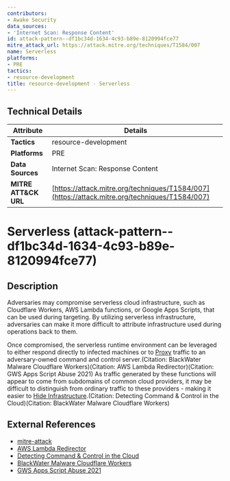 ```yaml
---
contributors:
- Awake Security
data_sources:
- 'Internet Scan: Response Content'
id: attack-pattern--df1bc34d-1634-4c93-b89e-8120994fce77
mitre_attack_url: https://attack.mitre.org/techniques/T1584/007
name: Serverless
platforms:
- PRE
tactics:
- resource-development
title: resource-development - Serverless
---
```


## Technical Details

| Attribute | Details |
|-----------|----------|
| **Tactics** | resource-development |
| **Platforms** | PRE |
| **Data Sources** | Internet Scan: Response Content |
| **MITRE ATT&CK URL** | [https://attack.mitre.org/techniques/T1584/007](https://attack.mitre.org/techniques/T1584/007) |

# Serverless (attack-pattern--df1bc34d-1634-4c93-b89e-8120994fce77)

## Description
Adversaries may compromise serverless cloud infrastructure, such as Cloudflare Workers, AWS Lambda functions, or Google Apps Scripts, that can be used during targeting. By utilizing serverless infrastructure, adversaries can make it more difficult to attribute infrastructure used during operations back to them. 

Once compromised, the serverless runtime environment can be leveraged to either respond directly to infected machines or to [Proxy](https://attack.mitre.org/techniques/T1090) traffic to an adversary-owned command and control server.(Citation: BlackWater Malware Cloudflare Workers)(Citation: AWS Lambda Redirector)(Citation: GWS Apps Script Abuse 2021) As traffic generated by these functions will appear to come from subdomains of common cloud providers, it may be difficult to distinguish from ordinary traffic to these providers - making it easier to [Hide Infrastructure](https://attack.mitre.org/techniques/T1665).(Citation: Detecting Command & Control in the Cloud)(Citation: BlackWater Malware Cloudflare Workers)

## External References
- [mitre-attack](https://attack.mitre.org/techniques/T1584/007)
- [AWS Lambda Redirector](https://blog.xpnsec.com/aws-lambda-redirector/)
- [Detecting Command & Control in the Cloud](https://awakesecurity.com/blog/threat-hunting-series-detecting-command-control-in-the-cloud/)
- [BlackWater Malware Cloudflare Workers](https://www.bleepingcomputer.com/news/security/blackwater-malware-abuses-cloudflare-workers-for-c2-communication/)
- [GWS Apps Script Abuse 2021](https://www.bleepingcomputer.com/news/security/hackers-abuse-google-apps-script-to-steal-credit-cards-bypass-csp/#google_vignette)

